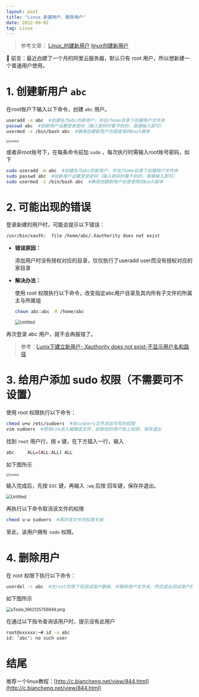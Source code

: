 ```yaml
---
layout: post
title: "Linux 新建用户、删除用户"
date: 2022-09-02
tag: Linux
---
```


> 参考文章：
[Linux_创建新用户](https://zhuanlan.zhihu.com/p/413577022)
[linux创建新用户](https://blog.csdn.net/u9king/article/details/116261122)


📌 前言：最近白嫖了一个月的阿里云服务器，默认只有 root 用户，所以想新建一个普通用户使用。


# 1. 创建新用户 `abc`

在root账户下输入以下命令，创建 `abc` 用户。

```bash
useradd -m abc  #创建名为abc的新用户，并在/home目录下创建用户文件夹
passwd abc  #给新用户设置登录密码（输入密码时看不到的，直接输入即可）
usermod -s /bin/bash abc  #确保创建新用户也是使用的bash脚本
```

<img src="https://songhailong-1257323743.cos.ap-chengdu.myqcloud.com/Untitled.png" alt="Untitled" style="zoom:50%;" />

或者非root账号下，在每条命令前加 `sudo` ，每次执行时需输入root账号密码，如下

```bash
sudo useradd -m abc  #创建名为abc的新用户，并在/home目录下创建用户文件夹
sudo passwd abc  #给新用户设置登录密码（输入密码时看不到的，直接输入即可）
sudo usermod -s /bin/bash abc  #确保创建新用户也是使用的bash脚本
```

# 2. 可能出现的错误

登录新建的用户时，可能会提示以下错误：

```bash
/usr/bin/xauth:  file /home/abc/.Xauthority does not exist
```

- **错误原因：**
  
    添加用户时没有授权对应的目录，仅仅执行了useradd user而没有授权对应的家目录
    
- **解决办法：**
  
    使用 root 权限执行以下命令，改变指定abc用户目录及其内所有子文件的所属主与所属组
    
    ```bash
    chown abc:abc -R /home/abc
    ```
    
    <img src="https://songhailong-1257323743.cos.ap-chengdu.myqcloud.com/Untitled%201.png" alt="Untitled" style="zoom:80%;" />

再次登录 abc 用户，就不会再报错了。

> 参考：[Lunix下建立新用户-.Xauthority does not exist-不显示用户名和路径](http://t.csdn.cn/ychfQ)
> 

# 3. 给用户添加 sudo 权限（不需要可不设置）

使用 root 权限执行以下命令：

```bash
chmod u+w /etc/sudoers  #给sudoers文件添加可写的权限
vim sudoers  #使用vim进入编辑该文件，给新创的用户加上权限，保存退出
```

找到 `root` 用户行，按 `o` 键，在下方插入一行，输入

```bash
abc     ALL=(ALL:ALL) ALL
```

如下图所示

<img src="https://songhailong-1257323743.cos.ap-chengdu.myqcloud.com/Untitled%202.png" alt="Untitled" style="zoom:50%;" />

输入完成后，先按 `ESC` 键，再输入 `:wq` 后按 回车键，保存并退出。

<img src="https://songhailong-1257323743.cos.ap-chengdu.myqcloud.com/Untitled%203.png" alt="Untitled" style="zoom:80%;" />

再执行以下命令取消该文件的权限

```bash
chmod u-w sudoers  #再将该文件的权限关掉
```

至此，该用户拥有 `sudo` 权限。

# 4. 删除用户

在 root 权限下执行以下命令：

```bash
userdel -r abc  #在root权限下将测试用户删掉，并删除用户文件夹，然后退出测试用户的登陆即可
```

如下图所示

<img src="https://songhailong-1257323743.cos.ap-chengdu.myqcloud.com/uTools_1662125756649.png" alt="uTools_1662125756649.png" style="zoom:80%;" />

在通过以下指令查询该用户时，提示没有此用户

```bash
root@xxxxxx:~# id -u abc
id: ‘abc’: no such user
```

# 结尾

推荐一个linux教程：[http://c.biancheng.net/view/844.html](http://c.biancheng.net/view/844.html)